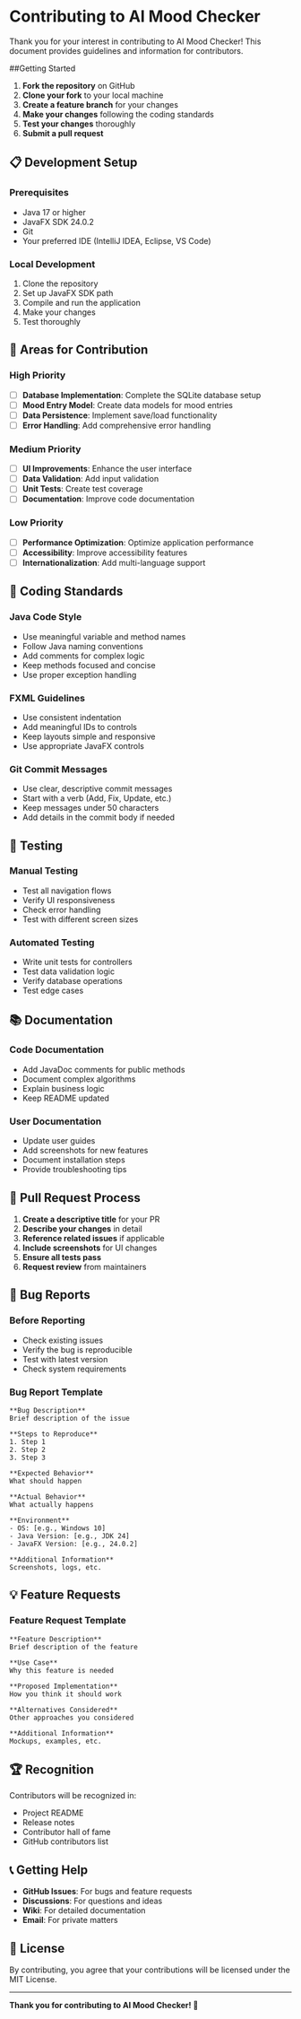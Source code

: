 # Contributing to AI Mood Checker

Thank you for your interest in contributing to AI Mood Checker! This document provides guidelines and information for contributors.

##Getting Started

1. **Fork the repository** on GitHub
2. **Clone your fork** to your local machine
3. **Create a feature branch** for your changes
4. **Make your changes** following the coding standards
5. **Test your changes** thoroughly
6. **Submit a pull request**

## 📋 Development Setup

### Prerequisites
- Java 17 or higher
- JavaFX SDK 24.0.2
- Git
- Your preferred IDE (IntelliJ IDEA, Eclipse, VS Code)

### Local Development
1. Clone the repository
2. Set up JavaFX SDK path
3. Compile and run the application
4. Make your changes
5. Test thoroughly

## 🎯 Areas for Contribution

### High Priority
- [ ] **Database Implementation**: Complete the SQLite database setup
- [ ] **Mood Entry Model**: Create data models for mood entries
- [ ] **Data Persistence**: Implement save/load functionality
- [ ] **Error Handling**: Add comprehensive error handling

### Medium Priority
- [ ] **UI Improvements**: Enhance the user interface
- [ ] **Data Validation**: Add input validation
- [ ] **Unit Tests**: Create test coverage
- [ ] **Documentation**: Improve code documentation

### Low Priority
- [ ] **Performance Optimization**: Optimize application performance
- [ ] **Accessibility**: Improve accessibility features
- [ ] **Internationalization**: Add multi-language support

## 📝 Coding Standards

### Java Code Style
- Use meaningful variable and method names
- Follow Java naming conventions
- Add comments for complex logic
- Keep methods focused and concise
- Use proper exception handling

### FXML Guidelines
- Use consistent indentation
- Add meaningful IDs to controls
- Keep layouts simple and responsive
- Use appropriate JavaFX controls

### Git Commit Messages
- Use clear, descriptive commit messages
- Start with a verb (Add, Fix, Update, etc.)
- Keep messages under 50 characters
- Add details in the commit body if needed

## 🧪 Testing

### Manual Testing
- Test all navigation flows
- Verify UI responsiveness
- Check error handling
- Test with different screen sizes

### Automated Testing
- Write unit tests for controllers
- Test data validation logic
- Verify database operations
- Test edge cases

## 📚 Documentation

### Code Documentation
- Add JavaDoc comments for public methods
- Document complex algorithms
- Explain business logic
- Keep README updated

### User Documentation
- Update user guides
- Add screenshots for new features
- Document installation steps
- Provide troubleshooting tips

## 🔄 Pull Request Process

1. **Create a descriptive title** for your PR
2. **Describe your changes** in detail
3. **Reference related issues** if applicable
4. **Include screenshots** for UI changes
5. **Ensure all tests pass**
6. **Request review** from maintainers

## 🐛 Bug Reports

### Before Reporting
- Check existing issues
- Verify the bug is reproducible
- Test with latest version
- Check system requirements

### Bug Report Template
```
**Bug Description**
Brief description of the issue

**Steps to Reproduce**
1. Step 1
2. Step 2
3. Step 3

**Expected Behavior**
What should happen

**Actual Behavior**
What actually happens

**Environment**
- OS: [e.g., Windows 10]
- Java Version: [e.g., JDK 24]
- JavaFX Version: [e.g., 24.0.2]

**Additional Information**
Screenshots, logs, etc.
```

## 💡 Feature Requests

### Feature Request Template
```
**Feature Description**
Brief description of the feature

**Use Case**
Why this feature is needed

**Proposed Implementation**
How you think it should work

**Alternatives Considered**
Other approaches you considered

**Additional Information**
Mockups, examples, etc.
```

## 🏆 Recognition

Contributors will be recognized in:
- Project README
- Release notes
- Contributor hall of fame
- GitHub contributors list

## 📞 Getting Help

- **GitHub Issues**: For bugs and feature requests
- **Discussions**: For questions and ideas
- **Wiki**: For detailed documentation
- **Email**: For private matters

## 📄 License

By contributing, you agree that your contributions will be licensed under the MIT License.

---

**Thank you for contributing to AI Mood Checker! 🎉**
